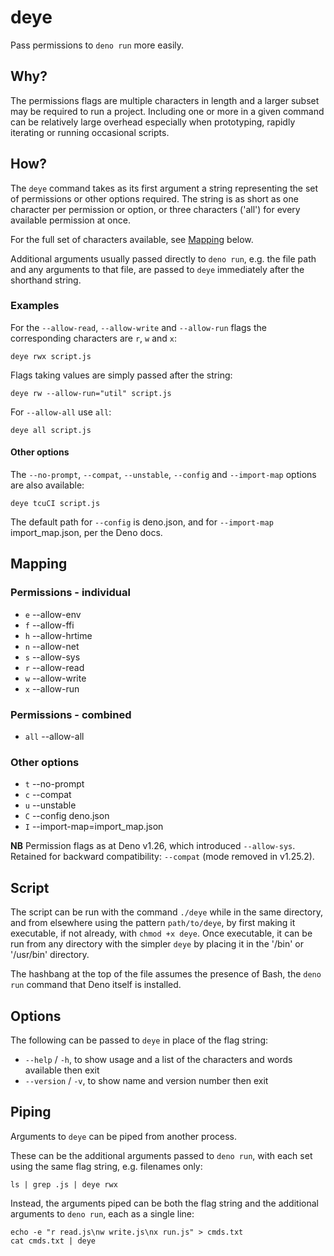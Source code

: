 # deye

Pass permissions to `deno run` more easily.

## Why?

The permissions flags are multiple characters in length and a larger subset may be required to run a project. Including one or more in a given command can be relatively large overhead especially when prototyping, rapidly iterating or running occasional scripts.

## How?

The `deye` command takes as its first argument a string representing the set of permissions or other options required. The string is as short as one character per permission or option, or three characters ('all') for every available permission at once.

For the full set of characters available, see [Mapping](#mapping) below.

Additional arguments usually passed directly to `deno run`, e.g. the file path and any arguments to that file, are passed to `deye` immediately after the shorthand string.

### Examples

For the `--allow-read`, `--allow-write` and `--allow-run` flags the corresponding characters are `r`, `w` and `x`:

```shell
deye rwx script.js
```

Flags taking values are simply passed after the string:

```shell
deye rw --allow-run="util" script.js
```

For `--allow-all` use `all`:

```shell
deye all script.js
```

#### Other options

The `--no-prompt`, `--compat`, `--unstable`, `--config` and `--import-map` options are also available:

```shell
deye tcuCI script.js
```

The default path for `--config` is deno.json, and for `--import-map` import_map.json, per the Deno docs.

## Mapping

### Permissions - individual

- `e` --allow-env
- `f` --allow-ffi
- `h` --allow-hrtime
- `n` --allow-net
- `s` --allow-sys
- `r` --allow-read
- `w` --allow-write
- `x` --allow-run

### Permissions - combined

- `all` --allow-all

### Other options

- `t` --no-prompt
- `c` --compat
- `u` --unstable
- `C` --config deno.json
- `I` --import-map=import_map.json

**NB** Permission flags as at Deno v1.26, which introduced `--allow-sys`. Retained for backward compatibility: `--compat` (mode removed in v1.25.2).

## Script

The script can be run with the command `./deye` while in the same directory, and from elsewhere using the pattern `path/to/deye`, by first making it executable, if not already, with `chmod +x deye`. Once executable, it can be run from any directory with the simpler `deye` by placing it in the '/bin' or '/usr/bin' directory.

The hashbang at the top of the file assumes the presence of Bash, the `deno run` command that Deno itself is installed.

## Options

The following can be passed to `deye` in place of the flag string:

- `--help` / `-h`, to show usage and a list of the characters and words available then exit
- `--version` / `-v`, to show name and version number then exit

## Piping

Arguments to `deye` can be piped from another process.

These can be the additional arguments passed to `deno run`, with each set using the same flag string, e.g. filenames only:

```shell
ls | grep .js | deye rwx
```

Instead, the arguments piped can be both the flag string and the additional arguments to `deno run`, each as a single line:

```shell
echo -e "r read.js\nw write.js\nx run.js" > cmds.txt
cat cmds.txt | deye
```
